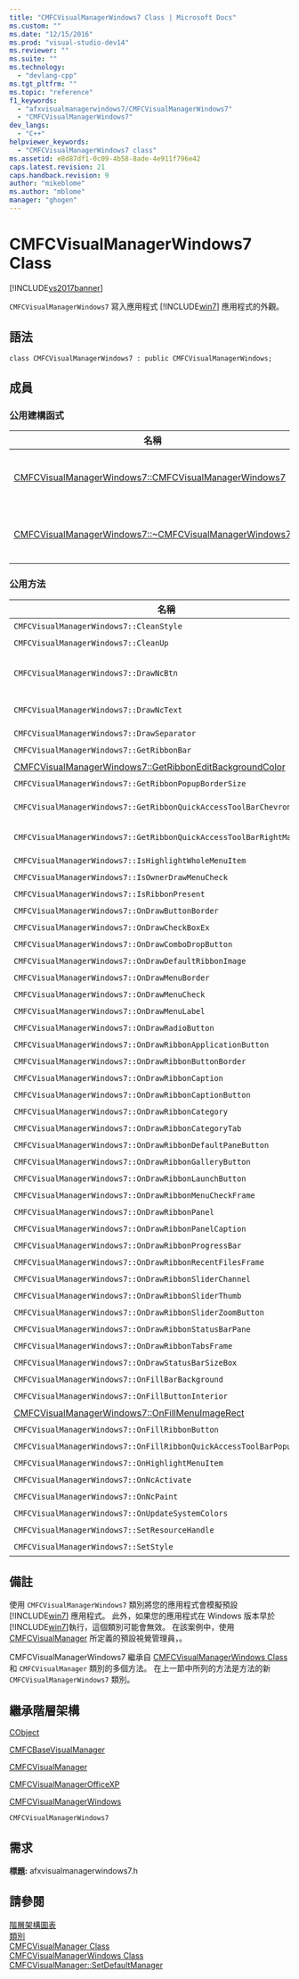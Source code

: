 ```yaml
---
title: "CMFCVisualManagerWindows7 Class | Microsoft Docs"
ms.custom: ""
ms.date: "12/15/2016"
ms.prod: "visual-studio-dev14"
ms.reviewer: ""
ms.suite: ""
ms.technology: 
  - "devlang-cpp"
ms.tgt_pltfrm: ""
ms.topic: "reference"
f1_keywords: 
  - "afxvisualmanagerwindows7/CMFCVisualManagerWindows7"
  - "CMFCVisualManagerWindows7"
dev_langs: 
  - "C++"
helpviewer_keywords: 
  - "CMFCVisualManagerWindows7 class"
ms.assetid: e8d87df1-0c09-4b58-8ade-4e911f796e42
caps.latest.revision: 21
caps.handback.revision: 9
author: "mikeblome"
ms.author: "mblome"
manager: "ghogen"
---
```

# CMFCVisualManagerWindows7 Class
[!INCLUDE[vs2017banner](../../assembler/inline/includes/vs2017banner.md)]

`CMFCVisualManagerWindows7` 寫入應用程式 [!INCLUDE[win7](../../build/includes/win7_md.md)] 應用程式的外觀。  
  
## 語法  
  
```  
class CMFCVisualManagerWindows7 : public CMFCVisualManagerWindows;  
```  
  
## 成員  
  
### 公用建構函式  
  
|名稱|描述|  
|--------|--------|  
|[CMFCVisualManagerWindows7::CMFCVisualManagerWindows7](../Topic/CMFCVisualManagerWindows7::CMFCVisualManagerWindows7.md)|預設建構函式。|  
|[CMFCVisualManagerWindows7::~CMFCVisualManagerWindows7](../Topic/CMFCVisualManagerWindows7::~CMFCVisualManagerWindows7.md)|預設的解構函式。|  
  
### 公用方法  
  
|名稱|描述|  
|--------|--------|  
|`CMFCVisualManagerWindows7::CleanStyle`|清除目前視覺化樣式並重設預設視覺化樣式。|  
|`CMFCVisualManagerWindows7::CleanUp`|清除所有的使用者介面 \(UI\) 中的物件並重設功能表。|  
|`CMFCVisualManagerWindows7::DrawNcBtn`|繪製在非用戶端區域中的按鈕在框架。  架構會使用此方法來繪製最小化，最大化，關閉並還原按鈕在框架右上角。  當程式使用非 Aero 佈景主題時，不會呼叫這個方法。|  
|`CMFCVisualManagerWindows7::DrawNcText`|繪製在非工作區的文字在框架。  架構會在標題列中使用這個方法會繪製應用程式標題在框架視窗上方。|  
|`CMFCVisualManagerWindows7::DrawSeparator`|繪製在 [CMFCToolBar Class](../../mfc/reference/cmfctoolbar-class.md)的分隔符號。|  
|`CMFCVisualManagerWindows7::GetRibbonBar`|擷取 [CMFCRibbonBar Class](../../mfc/reference/cmfcribbonbar-class.md) 與使用者介面。|  
|[CMFCVisualManagerWindows7::GetRibbonEditBackgroundColor](../Topic/CMFCVisualManagerWindows7::GetRibbonEditBackgroundColor.md)|取得一個功能區編輯方塊背景色彩。|  
|`CMFCVisualManagerWindows7::GetRibbonPopupBorderSize`|覆寫 [CMFCVisualManager::GetRibbonPopupBorderSize](../Topic/CMFCVisualManager::GetRibbonPopupBorderSize.md)。|  
|`CMFCVisualManagerWindows7::GetRibbonQuickAccessToolBarChevronOffset`|覆寫 [CMFCVisualManager::GetRibbonQuickAccessToolBarChevronOffset](../Topic/CMFCVisualManager::GetRibbonQuickAccessToolBarChevronOffset.md)。|  
|`CMFCVisualManagerWindows7::GetRibbonQuickAccessToolBarRightMargin`|覆寫 [CMFCVisualManager::GetRibbonQuickAccessToolBarRightMargin](../Topic/CMFCVisualManager::GetRibbonQuickAccessToolBarRightMargin.md)。|  
|`CMFCVisualManagerWindows7::IsHighlightWholeMenuItem`|覆寫 [CMFCVisualManagerWindows::IsHighlightWholeMenuItem](../Topic/CMFCVisualManagerWindows::IsHighlightWholeMenuItem.md)。|  
|`CMFCVisualManagerWindows7::IsOwnerDrawMenuCheck`|覆寫 [CMFCVisualManager::IsOwnerDrawMenuCheck](../Topic/CMFCVisualManager::IsOwnerDrawMenuCheck.md)。|  
|`CMFCVisualManagerWindows7::IsRibbonPresent`|判斷 `CMFCRibbonBar` 是否存在並且可見。|  
|`CMFCVisualManagerWindows7::OnDrawButtonBorder`|覆寫 [CMFCVisualManagerWindows::OnDrawButtonBorder](../Topic/CMFCVisualManagerWindows::OnDrawButtonBorder.md)。|  
|`CMFCVisualManagerWindows7::OnDrawCheckBoxEx`|覆寫 [CMFCVisualManagerWindows::OnDrawCheckBoxEx](../Topic/CMFCVisualManagerWindows::OnDrawCheckBoxEx.md)。|  
|`CMFCVisualManagerWindows7::OnDrawComboDropButton`|覆寫 [CMFCVisualManagerWindows::OnDrawComboDropButton](../Topic/CMFCVisualManagerWindows::OnDrawComboDropButton.md)。|  
|`CMFCVisualManagerWindows7::OnDrawDefaultRibbonImage`|覆寫 [CMFCVisualManager::OnDrawDefaultRibbonImage](../Topic/CMFCVisualManager::OnDrawDefaultRibbonImage.md)。|  
|`CMFCVisualManagerWindows7::OnDrawMenuBorder`|覆寫 [CMFCVisualManagerWindows::OnDrawMenuBorder](../Topic/CMFCVisualManagerWindows::OnDrawMenuBorder.md)。|  
|`CMFCVisualManagerWindows7::OnDrawMenuCheck`|覆寫 [CMFCVisualManager::OnDrawMenuCheck](../Topic/CMFCVisualManager::OnDrawMenuCheck.md)。|  
|`CMFCVisualManagerWindows7::OnDrawMenuLabel`|覆寫 [CMFCVisualManager::OnDrawMenuLabel](../Topic/CMFCVisualManager::OnDrawMenuLabel.md)。|  
|`CMFCVisualManagerWindows7::OnDrawRadioButton`|覆寫 `CMFCVisualManager::OnDrawRadioButton`。|  
|`CMFCVisualManagerWindows7::OnDrawRibbonApplicationButton`|覆寫 [CMFCVisualManager::OnDrawRibbonApplicationButton](../Topic/CMFCVisualManager::OnDrawRibbonApplicationButton.md)。|  
|`CMFCVisualManagerWindows7::OnDrawRibbonButtonBorder`|覆寫 [CMFCVisualManager::OnDrawRibbonButtonBorder](../Topic/CMFCVisualManager::OnDrawRibbonButtonBorder.md)。|  
|`CMFCVisualManagerWindows7::OnDrawRibbonCaption`|覆寫 [CMFCVisualManager::OnDrawRibbonCaption](../Topic/CMFCVisualManager::OnDrawRibbonCaption.md)。|  
|`CMFCVisualManagerWindows7::OnDrawRibbonCaptionButton`|覆寫 [CMFCVisualManager::OnDrawRibbonCaptionButton](../Topic/CMFCVisualManager::OnDrawRibbonCaptionButton.md)。|  
|`CMFCVisualManagerWindows7::OnDrawRibbonCategory`|覆寫 [CMFCVisualManager::OnDrawRibbonCategory](../Topic/CMFCVisualManager::OnDrawRibbonCategory.md)。|  
|`CMFCVisualManagerWindows7::OnDrawRibbonCategoryTab`|覆寫 [CMFCVisualManager::OnDrawRibbonCategoryTab](../Topic/CMFCVisualManager::OnDrawRibbonCategoryTab.md)。|  
|`CMFCVisualManagerWindows7::OnDrawRibbonDefaultPaneButton`|覆寫 [CMFCVisualManager::OnDrawRibbonDefaultPaneButton](../Topic/CMFCVisualManager::OnDrawRibbonDefaultPaneButton.md)。|  
|`CMFCVisualManagerWindows7::OnDrawRibbonGalleryButton`|覆寫 [CMFCVisualManager::OnDrawRibbonGalleryButton](../Topic/CMFCVisualManager::OnDrawRibbonGalleryButton.md)。|  
|`CMFCVisualManagerWindows7::OnDrawRibbonLaunchButton`|覆寫 `CMFCVisualManager::OnDrawRibbonLaunchButton`。|  
|`CMFCVisualManagerWindows7::OnDrawRibbonMenuCheckFrame`|覆寫 [CMFCVisualManager::OnDrawRibbonMenuCheckFrame](../Topic/CMFCVisualManager::OnDrawRibbonMenuCheckFrame.md)。|  
|`CMFCVisualManagerWindows7::OnDrawRibbonPanel`|覆寫 [CMFCVisualManager::OnDrawRibbonPanel](../Topic/CMFCVisualManager::OnDrawRibbonPanel.md)。|  
|`CMFCVisualManagerWindows7::OnDrawRibbonPanelCaption`|覆寫 [CMFCVisualManager::OnDrawRibbonPanelCaption](../Topic/CMFCVisualManager::OnDrawRibbonPanelCaption.md)。|  
|`CMFCVisualManagerWindows7::OnDrawRibbonProgressBar`|覆寫 [CMFCVisualManager::OnDrawRibbonProgressBar](../Topic/CMFCVisualManager::OnDrawRibbonProgressBar.md)。|  
|`CMFCVisualManagerWindows7::OnDrawRibbonRecentFilesFrame`|覆寫 [CMFCVisualManager::OnDrawRibbonRecentFilesFrame](../Topic/CMFCVisualManager::OnDrawRibbonRecentFilesFrame.md)。|  
|`CMFCVisualManagerWindows7::OnDrawRibbonSliderChannel`|覆寫 [CMFCVisualManager::OnDrawRibbonSliderChannel](../Topic/CMFCVisualManager::OnDrawRibbonSliderChannel.md)。|  
|`CMFCVisualManagerWindows7::OnDrawRibbonSliderThumb`|覆寫 [CMFCVisualManager::OnDrawRibbonSliderThumb](../Topic/CMFCVisualManager::OnDrawRibbonSliderThumb.md)。|  
|`CMFCVisualManagerWindows7::OnDrawRibbonSliderZoomButton`|覆寫 [CMFCVisualManager::OnDrawRibbonSliderZoomButton](../Topic/CMFCVisualManager::OnDrawRibbonSliderZoomButton.md)。|  
|`CMFCVisualManagerWindows7::OnDrawRibbonStatusBarPane`|覆寫 [CMFCVisualManager::OnDrawRibbonStatusBarPane](../Topic/CMFCVisualManager::OnDrawRibbonStatusBarPane.md)。|  
|`CMFCVisualManagerWindows7::OnDrawRibbonTabsFrame`|覆寫 [CMFCVisualManager::OnDrawRibbonTabsFrame](../Topic/CMFCVisualManager::OnDrawRibbonTabsFrame.md)。|  
|`CMFCVisualManagerWindows7::OnDrawStatusBarSizeBox`|覆寫 [CMFCVisualManagerWindows::OnDrawStatusBarSizeBox](../Topic/CMFCVisualManagerWindows::OnDrawStatusBarSizeBox.md)。|  
|`CMFCVisualManagerWindows7::OnFillBarBackground`|覆寫 [CMFCVisualManagerWindows::OnFillBarBackground](../Topic/CMFCVisualManagerWindows::OnFillBarBackground.md)。|  
|`CMFCVisualManagerWindows7::OnFillButtonInterior`|覆寫 [CMFCVisualManagerWindows::OnFillButtonInterior](../Topic/CMFCVisualManagerWindows::OnFillButtonInterior.md)。|  
|[CMFCVisualManagerWindows7::OnFillMenuImageRect](../Topic/CMFCVisualManagerWindows7::OnFillMenuImageRect.md)|表示處於功能表項目時，影像周圍繪製區域架構會呼叫這個方法。|  
|`CMFCVisualManagerWindows7::OnFillRibbonButton`|覆寫 [CMFCVisualManager::OnFillRibbonButton](../Topic/CMFCVisualManager::OnFillRibbonButton.md)。|  
|`CMFCVisualManagerWindows7::OnFillRibbonQuickAccessToolBarPopup`|覆寫 [CMFCVisualManager::OnFillRibbonQuickAccessToolBarPopup](../Topic/CMFCVisualManager::OnFillRibbonQuickAccessToolBarPopup.md)。|  
|`CMFCVisualManagerWindows7::OnHighlightMenuItem`|覆寫 [CMFCVisualManagerWindows::OnHighlightMenuItem](../Topic/CMFCVisualManagerWindows::OnHighlightMenuItem.md)。|  
|`CMFCVisualManagerWindows7::OnNcActivate`|覆寫 [CMFCVisualManager::OnNcActivate](../Topic/CMFCVisualManager::OnNcActivate.md)。|  
|`CMFCVisualManagerWindows7::OnNcPaint`|覆寫 [CMFCVisualManager::OnNcPaint](../Topic/CMFCVisualManager::OnNcPaint.md)。|  
|`CMFCVisualManagerWindows7::OnUpdateSystemColors`|覆寫 [CMFCVisualManagerWindows::OnUpdateSystemColors](../Topic/CMFCVisualManagerWindows::OnUpdateSystemColors.md)。|  
|`CMFCVisualManagerWindows7::SetResourceHandle`|設定描述視覺管理員的屬性的資源控制代碼。|  
|`CMFCVisualManagerWindows7::SetStyle`|設定 `CMFCVisualManagerWindows7` GUI 的色彩配置。|  
  
## 備註  
 使用 `CMFCVisualManagerWindows7` 類別將您的應用程式會模擬預設 [!INCLUDE[win7](../../build/includes/win7_md.md)] 應用程式。  此外，如果您的應用程式在 Windows 版本早於 [!INCLUDE[win7](../../build/includes/win7_md.md)]執行，這個類別可能會無效。  在該案例中，使用 [CMFCVisualManager](../../mfc/reference/cmfcvisualmanager-class.md) 所定義的預設視覺管理員，。  
  
 CMFCVisualManagerWindows7 繼承自 [CMFCVisualManagerWindows Class](../../mfc/reference/cmfcvisualmanagerwindows-class.md) 和 `CMFCVisualManager` 類別的多個方法。  在上一節中所列的方法是方法的新 `CMFCVisualManagerWindows7` 類別。  
  
## 繼承階層架構  
 [CObject](../../mfc/reference/cobject-class.md)  
  
 [CMFCBaseVisualManager](../../mfc/reference/cmfcbasevisualmanager-class.md)  
  
 [CMFCVisualManager](../../mfc/reference/cmfcvisualmanager-class.md)  
  
 [CMFCVisualManagerOfficeXP](../../mfc/reference/cmfcvisualmanagerofficexp-class.md)  
  
 [CMFCVisualManagerWindows](../../mfc/reference/cmfcvisualmanagerwindows-class.md)  
  
 `CMFCVisualManagerWindows7`  
  
## 需求  
 **標題:** afxvisualmanagerwindows7.h  
  
## 請參閱  
 [階層架構圖表](../../mfc/hierarchy-chart.md)   
 [類別](../../mfc/reference/mfc-classes.md)   
 [CMFCVisualManager Class](../../mfc/reference/cmfcvisualmanager-class.md)   
 [CMFCVisualManagerWindows Class](../../mfc/reference/cmfcvisualmanagerwindows-class.md)   
 [CMFCVisualManager::SetDefaultManager](../Topic/CMFCVisualManager::SetDefaultManager.md)